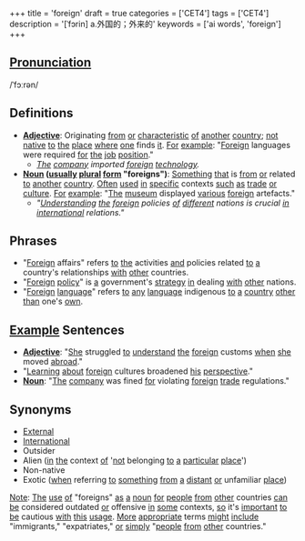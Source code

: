 +++
title = 'foreign'
draft = true
categories = ['CET4']
tags = ['CET4']
description = '[ˈfɔrin] a.外国的；外来的'
keywords = ['ai words', 'foreign']
+++

## [Pronunciation](/post/pronunciation/)
/ˈfɔːrən/

## Definitions
- **[Adjective](/post/adjective/)**: Originating [from](/post/from/) [or](/post/or/) [characteristic](/post/characteristic/) [of](/post/of/) [another](/post/another/) [country](/post/country/); [not](/post/not/) [native](/post/native/) [to](/post/to/) [the](/post/the/) [place](/post/place/) [where](/post/where/) [one](/post/one/) finds [it](/post/it/). [For](/post/for/) [example](/post/example/): "[Foreign](/post/foreign/) languages were required [for](/post/for/) [the](/post/the/) [job](/post/job/) [position](/post/position/)."
  - *[The](/post/the/) [company](/post/company/) imported [foreign](/post/foreign/) [technology](/post/technology/).*
- **[Noun](/post/noun/) ([usually](/post/usually/) [plural](/post/plural/) [form](/post/form/) "foreigns")**: [Something](/post/something/) [that](/post/that/) is [from](/post/from/) [or](/post/or/) related [to](/post/to/) [another](/post/another/) [country](/post/country/). [Often](/post/often/) [used](/post/used/) [in](/post/in/) [specific](/post/specific/) contexts [such](/post/such/) [as](/post/as/) [trade](/post/trade/) [or](/post/or/) [culture](/post/culture/). [For](/post/for/) [example](/post/example/): "[The](/post/the/) [museum](/post/museum/) displayed [various](/post/various/) [foreign](/post/foreign/) artefacts."
  - *"[Understanding](/post/understanding/) [the](/post/the/) [foreign](/post/foreign/) policies [of](/post/of/) [different](/post/different/) nations is crucial [in](/post/in/) [international](/post/international/) relations."*

## Phrases
- "[Foreign](/post/foreign/) affairs" refers [to](/post/to/) [the](/post/the/) activities [and](/post/and/) policies related [to](/post/to/) [a](/post/a/) country's relationships [with](/post/with/) [other](/post/other/) countries.
- "[Foreign](/post/foreign/) [policy](/post/policy/)" is [a](/post/a/) government's [strategy](/post/strategy/) [in](/post/in/) dealing [with](/post/with/) [other](/post/other/) nations.
- "[Foreign](/post/foreign/) [language](/post/language/)" refers [to](/post/to/) [any](/post/any/) [language](/post/language/) indigenous [to](/post/to/) [a](/post/a/) [country](/post/country/) [other](/post/other/) [than](/post/than/) one's [own](/post/own/).

## [Example](/post/example/) Sentences
- **[Adjective](/post/adjective/)**: "[She](/post/she/) struggled [to](/post/to/) [understand](/post/understand/) [the](/post/the/) [foreign](/post/foreign/) customs [when](/post/when/) [she](/post/she/) moved [abroad](/post/abroad/)."
- "[Learning](/post/learning/) [about](/post/about/) [foreign](/post/foreign/) cultures broadened [his](/post/his/) [perspective](/post/perspective/)."
- **[Noun](/post/noun/)**: "[The](/post/the/) [company](/post/company/) was fined [for](/post/for/) violating [foreign](/post/foreign/) [trade](/post/trade/) regulations."

## Synonyms
- [External](/post/external/)
- [International](/post/international/)
- Outsider
- Alien ([in](/post/in/) [the](/post/the/) context [of](/post/of/) '[not](/post/not/) belonging [to](/post/to/) [a](/post/a/) [particular](/post/particular/) [place](/post/place/)')
- Non-native
- Exotic ([when](/post/when/) referring [to](/post/to/) [something](/post/something/) [from](/post/from/) [a](/post/a/) [distant](/post/distant/) [or](/post/or/) unfamiliar [place](/post/place/)) 

[Note](/post/note/): [The](/post/the/) [use](/post/use/) [of](/post/of/) "foreigns" [as](/post/as/) [a](/post/a/) [noun](/post/noun/) [for](/post/for/) [people](/post/people/) [from](/post/from/) [other](/post/other/) countries [can](/post/can/) [be](/post/be/) considered outdated [or](/post/or/) offensive [in](/post/in/) [some](/post/some/) contexts, [so](/post/so/) it's [important](/post/important/) [to](/post/to/) [be](/post/be/) cautious [with](/post/with/) [this](/post/this/) [usage](/post/usage/). [More](/post/more/) [appropriate](/post/appropriate/) terms [might](/post/might/) [include](/post/include/) "immigrants," "expatriates," [or](/post/or/) [simply](/post/simply/) "[people](/post/people/) [from](/post/from/) [other](/post/other/) countries."
